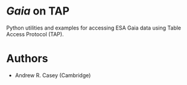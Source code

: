 *Gaia* on TAP
=============

Python utilities and examples for accessing ESA Gaia data using Table Access Protocol (TAP).


Authors
=======

 - Andrew R. Casey (Cambridge)


